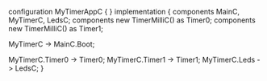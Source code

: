 configuration MyTimerAppC
{
}
implementation
{
  components MainC, MyTimerC, LedsC;
  components new TimerMilliC() as Timer0;
  components new TimerMilliC() as Timer1;
  

  MyTimerC -> MainC.Boot;

  MyTimerC.Timer0 -> Timer0;
  MyTimerC.Timer1 -> Timer1;
  MyTimerC.Leds -> LedsC;
}

